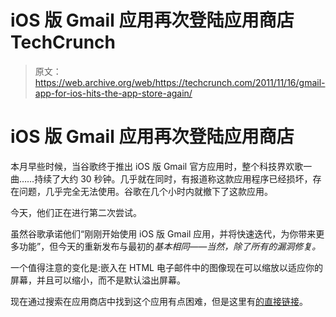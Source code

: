 # iOS 版 Gmail 应用再次登陆应用商店 TechCrunch

> 原文：<https://web.archive.org/web/https://techcrunch.com/2011/11/16/gmail-app-for-ios-hits-the-app-store-again/>

# iOS 版 Gmail 应用再次登陆应用商店

本月早些时候，当谷歌终于推出 iOS 版 Gmail 官方应用时，整个科技界欢歌一曲……持续了大约 30 秒钟。几乎就在同时，有报道称这款应用程序已经损坏，存在问题，几乎完全无法使用。谷歌在几个小时内就撤下了这款应用。

今天，他们正在进行第二次尝试。

虽然谷歌承诺他们“刚刚开始使用 iOS 版 Gmail 应用，并将快速迭代，为你带来更多功能”，但今天的重新发布与最初的*基本相同——当然，除了所有的漏洞修复。*

一个值得注意的变化是:嵌入在 HTML 电子邮件中的图像现在可以缩放以适应你的屏幕，并且可以缩小，而不是默认溢出屏幕。

现在通过搜索在应用商店中找到这个应用有点困难，但是这里有[的直接链接](https://web.archive.org/web/20230205023459/http://itunes.apple.com/app/gmail/id422689480?mt=8)。